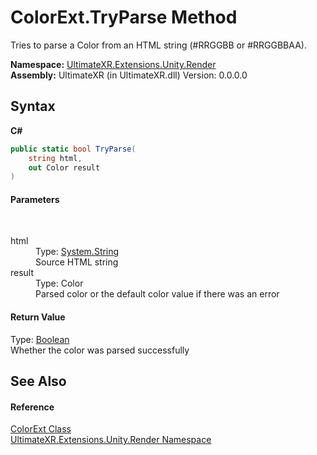 # ColorExt.TryParse Method 
 

Tries to parse a Color from an HTML string (#RRGGBB or #RRGGBBAA).

**Namespace:**&nbsp;<a href="N_UltimateXR_Extensions_Unity_Render">UltimateXR.Extensions.Unity.Render</a><br />**Assembly:**&nbsp;UltimateXR (in UltimateXR.dll) Version: 0.0.0.0

## Syntax

**C#**<br />
``` C#
public static bool TryParse(
	string html,
	out Color result
)
```


#### Parameters
&nbsp;<dl><dt>html</dt><dd>Type: <a href="https://docs.microsoft.com/dotnet/api/system.string" target="_blank" rel="noopener noreferrer">System.String</a><br />Source HTML string</dd><dt>result</dt><dd>Type: Color<br />Parsed color or the default color value if there was an error</dd></dl>

#### Return Value
Type: <a href="https://docs.microsoft.com/dotnet/api/system.boolean" target="_blank" rel="noopener noreferrer">Boolean</a><br />Whether the color was parsed successfully

## See Also


#### Reference
<a href="T_UltimateXR_Extensions_Unity_Render_ColorExt">ColorExt Class</a><br /><a href="N_UltimateXR_Extensions_Unity_Render">UltimateXR.Extensions.Unity.Render Namespace</a><br />